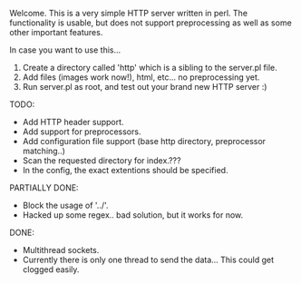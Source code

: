 Welcome. This is a very simple HTTP server written in perl.
The functionality is usable, but does not support preprocessing as well as some other important features.

In case you want to use this...

1. Create a directory called 'http' which is a sibling to the server.pl file.
2. Add files (images work now!), html, etc... no preprocessing yet.
3. Run server.pl as root, and test out your brand new HTTP server :)

TODO:

- Add HTTP header support.
- Add support for preprocessors.
- Add configuration file support (base http directory, preprocessor matching..)
- Scan the requested directory for index.???
 - In the config, the exact extentions should be specified.

PARTIALLY DONE:

- Block the usage of '../'.
 - Hacked up some regex.. bad solution, but it works for now.

DONE:

- Multithread sockets.
 - Currently there is only one thread to send the data... This could get clogged easily.

